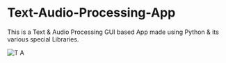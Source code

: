 # Text-Audio-Processing-App
This is a Text &amp; Audio Processing GUI based App made using Python &amp; its various special Libraries.

![T A](https://user-images.githubusercontent.com/68456423/136386683-9ef3d2d5-5fa9-42c7-bd8d-570d073370c6.JPG)
